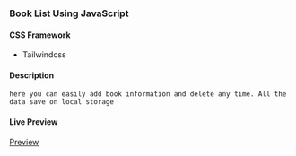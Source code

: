 ### Book List Using JavaScript

#### CSS Framework

- Tailwindcss

#### Description

    here you can easily add book information and delete any time. All the data save on local storage

#### Live Preview

<a href="https://rejoyanislam.github.io/book-list-using-javascript/">Preview</a>
